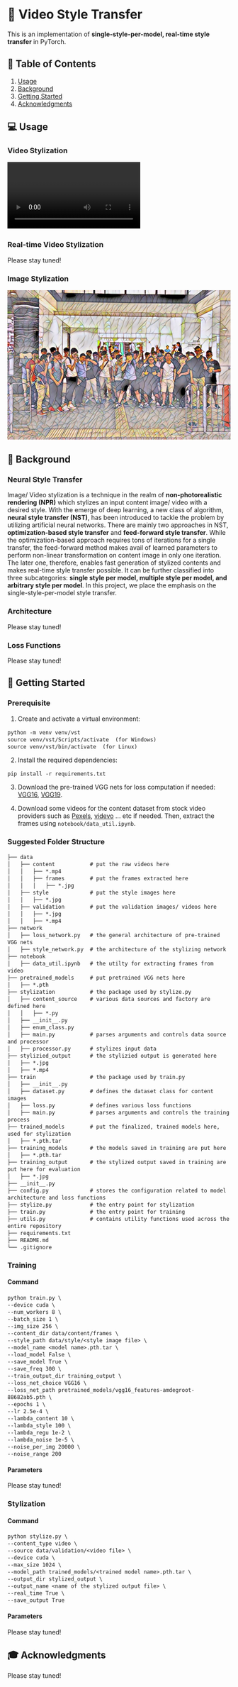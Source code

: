 # 🎨 Video Style Transfer
This is an implementation of **single-style-per-model, real-time style transfer** in PyTorch.

## 📖 Table of Contents
1. [Usage](#💻-usage)
2. [Background](#🗻-background)
3. [Getting Started](#🎈-getting-started)
4. [Acknowledgments](#🎓-acknowledgments)

## 💻 Usage
### Video Stylization
![](resource/cutie.mp4)

### Real-time Video Stylization
Please stay tuned!

### Image Stylization
![](resource/admiralty.jpg)

## 🗻 Background
### Neural Style Transfer
Image/ Video stylization is a technique in the realm of **non-photorealistic rendering (NPR)** which stylizes an input content image/ video with a desired style. With the emerge of deep learning, a new class of algorithm, **neural style transfer (NST)**, has been introduced to tackle the problem by utilizing artificial neural networks. There are mainly two approaches in NST, **optimization-based style transfer** and **feed-forward style transfer**. While the optimization-based approach requires tons of iterations for a single transfer, the feed-forward method makes avail of learned parameters to perform non-linear transformation on content image in only one iteration. The later one, therefore, enables fast generation of stylized contents and makes real-time style transfer possible. It can be further classified into three subcategories: **single style per model, multiple style per model, and arbitrary style per model**. In this project, we place the emphasis on the single-style-per-model style transfer.

### Architecture
Please stay tuned!

### Loss Functions
Please stay tuned!

## 🎈 Getting Started
### Prerequisite
1. Create and activate a virtual environment:
```
python -m venv venv/vst
source venv/vst/Scripts/activate  (for Windows)
source venv/vst/bin/activate  (for Linux)
```

2. Install the required dependencies:
```
pip install -r requirements.txt
```

3. Download the pre-trained VGG nets for loss computation if needed: [VGG16](https://download.pytorch.org/models/vgg16_features-amdegroot-88682ab5.pth), [VGG19](https://download.pytorch.org/models/vgg19-dcbb9e9d.pth).

4. Download some videos for the content dataset from stock video providers such as [Pexels](https://www.pexels.com/videos/), [videvo](https://www.videvo.net/) ... etc if needed. Then, extract the frames using `notebook/data_util.ipynb`.

### Suggested Folder Structure
```
├── data
│   ├── content           # put the raw videos here
│   │   ├── *.mp4
│   │   ├── frames        # put the frames extracted here
│   │   │   ├── *.jpg
│   ├── style             # put the style images here
│   │   ├── *.jpg
│   ├── validation        # put the validation images/ videos here
│   │   ├── *.jpg
│   │   ├── *.mp4
├── network
│   ├── loss_network.py   # the general architecture of pre-trained VGG nets
│   ├── style_network.py  # the architecture of the stylizing network
├── notebook
│   ├── data_util.ipynb   # the utilty for extracting frames from video
├── pretrained_models     # put pretrained VGG nets here
│   ├── *.pth
├── stylization           # the package used by stylize.py
│   ├── content_source    # various data sources and factory are defined here
│   │   ├── *.py
│   ├── __init__.py
│   ├── enum_class.py
│   ├── main.py           # parses arguments and controls data source and processor
│   ├── processor.py      # stylizes input data
├── stylizied_output      # the stylizied output is generated here
│   ├── *.jpg
│   ├── *.mp4
├── train                 # the package used by train.py
│   ├── __init__.py
│   ├── dataset.py        # defines the dataset class for content images
│   ├── loss.py           # defines various loss functions
│   ├── main.py           # parses arguments and controls the training process
├── trained_models        # put the finalized, trained models here, used for stylization
│   ├── *.pth.tar
├── training_models       # the models saved in training are put here
│   ├── *.pth.tar
├── training_output       # the stylized output saved in training are put here for evaluation
│   ├── *.jpg
├── __init__.py
├── config.py             # stores the configuration related to model architecture and loss functions
├── stylize.py            # the entry point for stylization
├── train.py              # the entry point for training
├── utils.py              # contains utility functions used across the entire repository
├── requirements.txt
├── README.md
└── .gitignore
```

### Training
#### Command
```
python train.py \
--device cuda \
--num_workers 8 \
--batch_size 1 \
--img_size 256 \
--content_dir data/content/frames \
--style_path data/style/<style image file> \
--model_name <model name>.pth.tar \
--load_model False \
--save_model True \
--save_freq 300 \
--train_output_dir training_output \
--loss_net_choice VGG16 \
--loss_net_path pretrained_models/vgg16_features-amdegroot-88682ab5.pth \
--epochs 1 \
--lr 2.5e-4 \
--lambda_content 10 \
--lambda_style 100 \
--lambda_regu 1e-2 \
--lambda_noise 1e-5 \
--noise_per_img 20000 \
--noise_range 200
```

#### Parameters
Please stay tuned!

### Stylization
#### Command
```
python stylize.py \
--content_type video \
--source data/validation/<video file> \
--device cuda \
--max_size 1024 \
--model_path trained_models/<trained model name>.pth.tar \
--output_dir stylized_output \
--output_name <name of the stylized output file> \
--real_time True \
--save_output True
```

#### Parameters
Please stay tuned!

## 🎓 Acknowledgments
Please stay tuned!